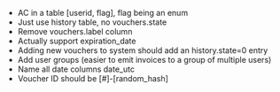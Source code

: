 - AC in a table [userid, flag], flag being an enum
- Just use history table, no vouchers.state
- Remove vouchers.label column
- Actually support expiration_date
- Adding new vouchers to system should add an history.state=0 entry
- Add user groups (easier to emit invoices to a group of multiple users)
- Name all date columns date_utc
- Voucher ID should be [#]-[random_hash]
